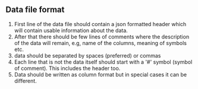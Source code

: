 ## Data file format
1. First line of the data file should contain a json formatted header 
    which will contain usable information about the data.
2. After that there should be few lines of comments where the description
    of the data will remain, e.g, name of the columns, meaning of symbols etc.
3. data should be separated by spaces (preferred) or commas
4. Each line that is not the data itself should start with a '#' symbol (symbol of comment).
    This includes the header too.
5. Data should be written as column format but in special cases it can be different.
